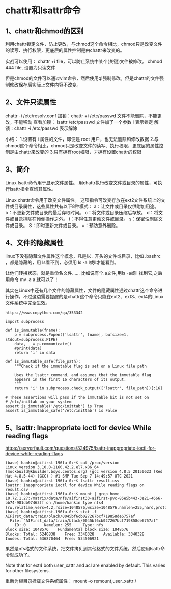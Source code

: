 # chattr和lsattr命令

## 1、chattr和chmod的区别
利用chattr锁定文件，防止更改，与chmod这个命令相比，chmod只是改变文件的读写、执行权限，更底层的属性控制是由chattr来改变的。

实战可以使用：
chattr +i file，可以防止系统中某个(关键)文件被修改。
chmod 444 file, 设置为只读文件

但是chmod的文件可以通过vim命令，然后使用q!强制修改。但是chattr的文件强制修改保存后实际上文件内容不改变。

## 2、文件只读属性
chattr -i /etc/resolv.conf
加锁：chattr +i /etc/passwd 文件不能删除，不能更改，不能移动
查看加锁： lsattr /etc/passwd 文件加了一个参数 i 表示锁定
解锁：chattr -i /etc/passwd 表示解除

小结：
1.设置有 i 属性的文件，即便是 root 用户，也无法删除和修改数据
2.与chmod这个命令相比，chmod只是改变文件的读写、执行权限，更底层的属性控制是由chattr来改变的
3.只有拥有root权限，才拥有设置chattr的权限

## 3、简介

Linux lsattr命令用于显示文件属性。
用chattr执行改变文件或目录的属性，可执行lsattr指令查询其属性。

Linux chattr命令用于改变文件属性。
这项指令可改变存放在ext2文件系统上的文件或目录属性，这些属性共有以下8种模式：
a：让文件或目录仅供附加用途。
b：不更新文件或目录的最后存取时间。
c：将文件或目录压缩后存放。
d：将文件或目录排除在倾倒操作之外。
i：不得任意更动文件或目录。
s：保密性删除文件或目录。
S：即时更新文件或目录。
u：预防意外删除。

## 4、文件的隐藏属性
linux下没有隐藏文件属性这个概念，凡是以 . 开头的文件或目录，比如 .bashrc ，都是隐藏的，用 ls看不到，必须用 ls -a l或ll才能看到。

让他们转换状态，就是重命名文件……
比如说有个.a文件,用ls -a或ll 找到它,之后用命令 mv .a a 就可以了！

其实在Linux中还有几个文件的隐藏属性，文件的隐藏属性通过chattr这个命令进行操作。不过这边需要提醒的是chattr这个命令只能在ext2、ext3、ext4的Linux文件系统中完全生效。

```
https://www.cnpython.com/qa/353342

import subprocess

def is_immutable(fname):
    p = subprocess.Popen(['lsattr', fname], bufsize=1, stdout=subprocess.PIPE)
    data, _ = p.communicate()
    #print(data)
    return 'i' in data

def is_immutable_safe(file_path):
    """Check if the immutable flag is set on a Linux file path

    Uses the lsattr command, and assumes that the immutable flag
    appears in the first 16 characters of its output.
    """
    return 'i' in subprocess.check_output(['lsattr', file_path])[:16]

# These assertions will pass if the immutable bit is not set on
# /etc/inittab on your system
assert is_immutable('/etc/inittab') is True
assert is_immutable_safe('/etc/inittab') is False
```


## 5、lsattr: Inappropriate ioctl for device While reading flags
https://serverfault.com/questions/324975/lsattr-inappropriate-ioctl-for-device-while-reading-flags
```
(base) hankin@aifirst-196fa-0:~$ cat /proc/version 
Linux version 3.10.0-1160.42.2.el7.x86_64 (mockbuild@kbuilder.bsys.centos.org) (gcc version 4.8.5 20150623 (Red Hat 4.8.5-44) (GCC) ) #1 SMP Tue Sep 7 14:49:57 UTC 2021
(base) hankin@aifirst-196fa-0:~$ lsattr result.csv 
lsattr: Inappropriate ioctl for device While reading flags on result.csv
(base) hankin@aifirst-196fa-0:~$ mount | grep home
10.72.1.27:/matrix/data/nfs/aifirst33-aifirst-pvc-85e5b443-3e21-4666-bb74-981db97463ff on /home/hankin type nfs4 (rw,relatime,vers=4.2,rsize=1048576,wsize=1048576,namlen=255,hard,proto=tcp,timeo=600,retrans=2,sec=sys,clientaddr=10.72.1.34,local_lock=none,addr=10.72.1.27)
(base) hankin@aifirst-196fa-0:~$ stat -f AIFirst_data/train/black/0045bf6cb027267bcf719858de6757af 
  File: "AIFirst_data/train/black/0045bf6cb027267bcf719858de6757af"
    ID: 0        Namelen: 255     Type: nfs
Block size: 1048576    Fundamental block size: 1048576
Blocks: Total: 5240838    Free: 3340328    Available: 3340328
Inodes: Total: 536870464  Free: 534506921
```
果然是nfs格式的文件系统，把文件拷贝到其他格式的文件系统，然后使用lsattr命令就成功了。

Note that for ext4 both user_xattr and acl are enabled by default. This varies for other filesystems.

重新为根目录挂载文件系统属性：
mount -o remount,user_xattr /
